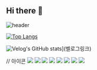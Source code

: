 ## Hi there 👋

<!--
**yj08-80/yj08-80** is a ✨ _special_ ✨ repository because its `README.md` (this file) appears on your GitHub profile.

Here are some ideas to get you started:

- 🔭 I’m currently working on ...
- 🌱 I’m currently learning ...
- 👯 I’m looking to collaborate on ...
- 🤔 I’m looking for help with ...
- 💬 Ask me about ...
- 📫 How to reach me: ...
- 😄 Pronouns: ...
- ⚡ Fun fact: ...
-->
![header](https://capsule-render.vercel.app/api?type=waving&color=auto&height=300&section=header&text=YUJIN's%20GITHUB&fontSize=90)

[![Top Langs](https://github-readme-stats.vercel.app/api/top-langs/?username=깃허브아이디)](https://github.com/깃허브아이디/github-readme-stats)

![Velog's GitHub stats](https://velog-readme-stats.vercel.app/api?name=벨로그아이디)](벨로그링크)


// 아이콘
<img src="https://img.shields.io/badge/javascript-%23F7DF1E.svg?&style=for-the-badge&logo=javascript&logoColor=black" />
<img src="https://img.shields.io/badge/java-%23007396.svg?&style=for-the-badge&logo=java&logoColor=white" />
<img src="https://img.shields.io/badge/html5-%23E34F26.svg?&style=for-the-badge&logo=html5&logoColor=white" />
<img src="https://img.shields.io/badge/css3-%231572B6.svg?&style=for-the-badge&logo=css3&logoColor=white" />
  <img src="https://img.shields.io/badge/Spring-%23F94877.svg?&style=for-the-badge&logo=foursquare&logoColor=white" />
  <img src="https://img.shields.io/badge/React-%23FF4785.svg?&style=for-the-badge&logo=storybook&logoColor=white" />
  <img src="https://img.shields.io/badge/spring-%236DB33F.svg?&style=for-the-badge&logo=spring&logoColor=white" />
  <img src="https://img.shields.io/badge/react-%2361DAFB.svg?&style=for-the-badge&logo=react&logoColor=black" />

